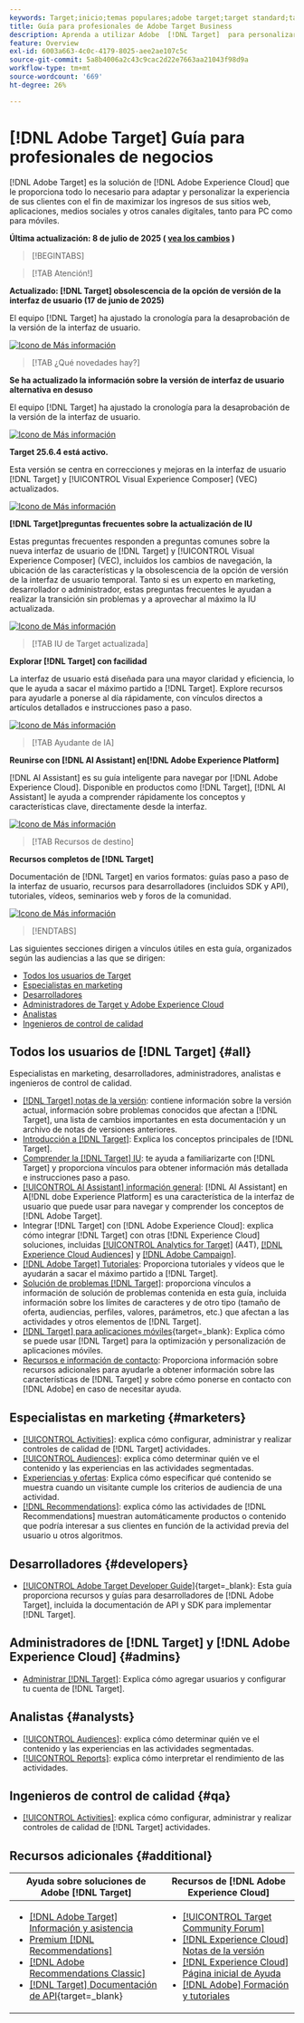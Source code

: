 ```yaml
---
keywords: Target;inicio;temas populares;adobe target;target standard;target premium;documentación de target;documentación de adobe target;guía para profesionales;guía para usuarios
title: Guía para profesionales de Adobe Target Business
description: Aprenda a utilizar Adobe  [!DNL Target]  para personalizar la experiencia de sus clientes con el fin de maximizar los ingresos de sus sitios web y móviles, aplicaciones y otros canales digitales.
feature: Overview
exl-id: 6003a663-4c0c-4179-8025-aee2ae107c5c
source-git-commit: 5a8b4006a2c43c9cac2d22e7663aa21043f98d9a
workflow-type: tm+mt
source-wordcount: '669'
ht-degree: 26%

---
```


# [!DNL Adobe Target] Guía para profesionales de negocios

[!DNL Adobe Target] es la solución de [!DNL Adobe Experience Cloud] que le proporciona todo lo necesario para adaptar y personalizar la experiencia de sus clientes con el fin de maximizar los ingresos de sus sitios web, aplicaciones, medios sociales y otros canales digitales, tanto para PC como para móviles.

**Última actualización: 8 de julio de 2025 ( [vea los cambios](r-release-notes/doc-change.md) )**

>[!BEGINTABS]

>[!TAB Atención!]

**Actualizado: [!DNL Target] obsolescencia de la opción de versión de la interfaz de usuario (17 de junio de 2025)**

El equipo [!DNL Target] ha ajustado la cronología para la desaprobación de la versión de la interfaz de usuario.

[![Icono de Más información](/help/main/assets/learn-more.svg)](/help/main/r-release-notes/release-notes.md#revised)

>[!TAB ¿Qué novedades hay?]

**Se ha actualizado la información sobre la versión de interfaz de usuario alternativa en desuso**

El equipo [!DNL Target] ha ajustado la cronología para la desaprobación de la versión de la interfaz de usuario.

[![Icono de Más información](/help/main/assets/learn-more.svg)](/help/main/r-release-notes/release-notes.md#revised)

**Target 25.6.4 está activo.**

Esta versión se centra en correcciones y mejoras en la interfaz de usuario [!DNL Target] y [!UICONTROL Visual Experience Composer] (VEC) actualizados.

[![Icono de Más información](/help/main/assets/learn-more.svg)](/help/main/r-release-notes/release-notes.md)

**[!DNL Target]preguntas frecuentes sobre la actualización de IU**

Estas preguntas frecuentes responden a preguntas comunes sobre la nueva interfaz de usuario de [!DNL Target] y [!UICONTROL Visual Experience Composer] (VEC), incluidos los cambios de navegación, la ubicación de las características y la obsolescencia de la opción de versión de la interfaz de usuario temporal. Tanto si es un experto en marketing, desarrollador o administrador, estas preguntas frecuentes le ayudan a realizar la transición sin problemas y a aprovechar al máximo la IU actualizada.

[![Icono de Más información](/help/main/assets/learn-more.svg)](/help/main/c-intro/updated-ui-faq.md)

>[!TAB IU de Target actualizada]

**Explorar [!DNL Target] con facilidad**

La interfaz de usuario está diseñada para una mayor claridad y eficiencia, lo que le ayuda a sacar el máximo partido a [!DNL Target]. Explore recursos para ayudarle a ponerse al día rápidamente, con vínculos directos a artículos detallados e instrucciones paso a paso.

[![Icono de Más información](/help/main/assets/learn-more.svg)](/help/main/c-intro/understand-the-target-ui.md)

>[!TAB Ayudante de IA]

**Reunirse con [!DNL AI Assistant] en[!DNL Adobe Experience Platform]**

[!DNL AI Assistant] es su guía inteligente para navegar por [!DNL Adobe Experience Cloud]. Disponible en productos como [!DNL Target], [!DNL AI Assistant] le ayuda a comprender rápidamente los conceptos y características clave, directamente desde la interfaz.

[![Icono de Más información](/help/main/assets/learn-more.svg)](/help/main/c-intro/ai-assistant.md)

>[!TAB Recursos de destino]

**Recursos completos de [!DNL Target]**

Documentación de [!DNL Target] en varios formatos: guías paso a paso de la interfaz de usuario, recursos para desarrolladores (incluidos SDK y API), tutoriales, vídeos, seminarios web y foros de la comunidad.

[![Icono de Más información](/help/main/assets/learn-more.svg)](/help/main/r-release-notes/target-documentation.md)

>[!ENDTABS]

Las siguientes secciones dirigen a vínculos útiles en esta guía, organizados según las audiencias a las que se dirigen:

- [Todos los usuarios de Target](#all)
- [Especialistas en marketing](#marketers)
- [Desarrolladores](#developers)
- [Administradores de Target y Adobe Experience Cloud](#admins)
- [Analistas](#analysts)
- [Ingenieros de control de calidad](#qa)

## Todos los usuarios de [!DNL Target] {#all}

Especialistas en marketing, desarrolladores, administradores, analistas e ingenieros de control de calidad.

- [[!DNL Target] notas de la versión](r-release-notes/release-notes.md): contiene información sobre la versión actual, información sobre problemas conocidos que afectan a [!DNL Target], una lista de cambios importantes en esta documentación y un archivo de notas de versiones anteriores.
- [Introducción a [!DNL Target]](c-intro/intro.md): Explica los conceptos principales de [!DNL Target].
- [Comprender la [!DNL Target] IU](/help/main/c-intro/understand-the-target-ui.md): te ayuda a familiarizarte con [!DNL Target] y proporciona vínculos para obtener información más detallada e instrucciones paso a paso.
- [[!UICONTROL AI Assistant] información general](/help/main/c-intro/ai-assistant.md): [!DNL AI Assistant] en A[!DNL dobe Experience Platform] es una característica de la interfaz de usuario que puede usar para navegar y comprender los conceptos de [!DNL Adobe Target].
- Integrar [!DNL Target] con [!DNL Adobe Experience Cloud]: explica cómo integrar [!DNL Target] con otras [!DNL Experience Cloud] soluciones, incluidas [[!UICONTROL Analytics for Target]](/help/main/c-integrating-target-with-mac/a4t/a4t.md) (A4T), [[!DNL Experience Cloud Audiences]](/help/main/c-integrating-target-with-mac/mmp.md) y [[!DNL Adobe Campaign]](/help/main/c-integrating-target-with-mac/campaign-and-target.md).
- [[!DNL Adobe Target] Tutoriales](https://experienceleague.adobe.com/docs/target-learn/tutorials/overview.html?lang=es): Proporciona tutoriales y vídeos que le ayudarán a sacar el máximo partido a [!DNL Target].
- [Solución de problemas [!DNL Target]](r-troubleshooting-target/troubleshooting-target.md): proporciona vínculos a información de solución de problemas contenida en esta guía, incluida información sobre los límites de caracteres y de otro tipo (tamaño de oferta, audiencias, perfiles, valores, parámetros, etc.) que afectan a las actividades y otros elementos de [!DNL Target].
- [[!DNL Target] para aplicaciones móviles](https://experienceleague.adobe.com/docs/target-dev/developer/mobile-apps/overview.html?lang=es){target=_blank}: Explica cómo se puede usar [!DNL Target] para la optimización y personalización de aplicaciones móviles.
- [Recursos e información de contacto](cmp-resources-and-contact-information.md): Proporciona información sobre recursos adicionales para ayudarle a obtener información sobre las características de [!DNL Target] y sobre cómo ponerse en contacto con [!DNL Adobe] en caso de necesitar ayuda.

## Especialistas en marketing {#marketers}

- [[!UICONTROL Activities]](c-activities/activities.md): explica cómo configurar, administrar y realizar controles de calidad de [!DNL Target] actividades.
- [[!UICONTROL Audiences]](c-target/target.md): explica cómo determinar quién ve el contenido y las experiencias en las actividades segmentadas.
- [Experiencias y ofertas](c-experiences/experiences.md): Explica cómo especificar qué contenido se muestra cuando un visitante cumple los criterios de audiencia de una actividad.
- [[!DNL Recommendations]](c-recommendations/recommendations.md): explica cómo las actividades de [!DNL Recommendations] muestran automáticamente productos o contenido que podría interesar a sus clientes en función de la actividad previa del usuario u otros algoritmos.

## Desarrolladores {#developers}

- [[!UICONTROL Adobe Target Developer Guide]](https://experienceleague.adobe.com/docs/target-dev/developer/overview.html?lang=es){target=_blank}: Esta guía proporciona recursos y guías para desarrolladores de [!DNL Adobe Target], incluida la documentación de API y SDK para implementar [!DNL Target].

## Administradores de [!DNL Target] y [!DNL Adobe Experience Cloud] {#admins}

- [Administrar [!DNL Target]](administrating-target/administrating-target.md): Explica cómo agregar usuarios y configurar tu cuenta de [!DNL Target].

## Analistas {#analysts}

- [[!UICONTROL Audiences]](c-target/target.md): explica cómo determinar quién ve el contenido y las experiencias en las actividades segmentadas.
- [[!UICONTROL Reports]](c-reports/reports.md): explica cómo interpretar el rendimiento de las actividades.

## Ingenieros de control de calidad {#qa}

- [[!UICONTROL Activities]](c-activities/activities.md): explica cómo configurar, administrar y realizar controles de calidad de [!DNL Target] actividades.

## Recursos adicionales {#additional}

| Ayuda sobre soluciones de Adobe [!DNL Target] | Recursos de [!DNL Adobe Experience Cloud] |
|--- |--- |
| <ul><li>[[!DNL Adobe Target] Información y asistencia](https://helpx.adobe.com/es/support/target.html)</li><li>[Premium [!DNL Recommendations]](c-recommendations/recommendations.md)</li><li>[[!DNL Adobe Recommendations Classic]](/help/main/assets/adobe-recommendations-classic.pdf)</li><li>[[!DNL Target] Documentación de API](https://experienceleague.adobe.com/docs/target-dev/developer/api/target-api-overview.html?lang=es){target=_blank}</li></ul> | <ul><li>[[!UICONTROL Target Community Forum]](https://experienceleaguecommunities.adobe.com/t5/adobe-target/ct-p/adobe-target-community?profile.language=es)</li><li>[[!DNL Experience Cloud] Notas de la versión](https://experienceleague.adobe.com/docs/release-notes/experience-cloud/current.html?lang=es)</li><li>[[!DNL Experience Cloud] Página inicial de Ayuda](https://helpx.adobe.com/es/support/experience-cloud.html)</li><li>[[!DNL Adobe] Formación y tutoriales](https://helpx.adobe.com/es/learning.html?promoid=KAUDK)</li></ul> |  |

